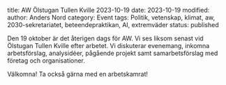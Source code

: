 title: AW Ölstugan Tullen Kville 2023-10-19
date: 2023-10-19
modified:
author: Anders Nord
category: Event
tags: Politik, vetenskap, klimat, aw, 2030-sekretariatet, beteendepraktikan, AI,
extremväder
status: published

Den 19 oktober är det återigen dags för AW. Vi ses liksom senast vid Ölstugan
Tullen Kville efter arbetet. Vi diskuterar evenemang, inkomna arbetsförslag, analysidéer,
pågående projekt samt samarbetsförslag med företag och organisationer.

Välkomna! Ta också gärna med en arbetskamrat!
